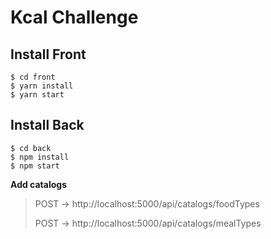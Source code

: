 # Kcal Challenge

## Install Front

```shell
$ cd front
$ yarn install
$ yarn start
```

## Install Back

```shell
$ cd back
$ npm install
$ npm start
```

**Add catalogs**

> POST -> http://localhost:5000/api/catalogs/foodTypes
> 
> POST -> http://localhost:5000/api/catalogs/mealTypes

